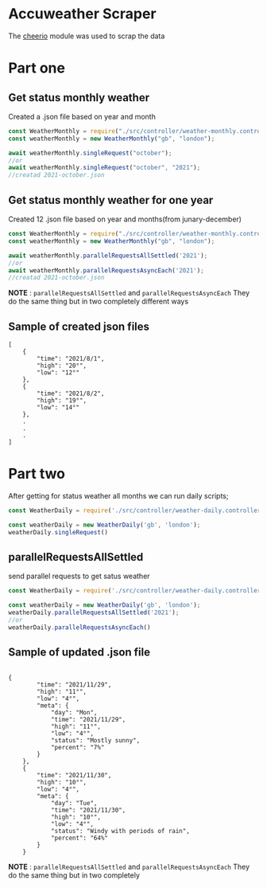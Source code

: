 # Accuweather Scraper

The [cheerio](https://www.npmjs.com/package/cheerio) module was used to scrap the data

# Part one
## Get status monthly weather

Created a .json file based on year and month

```javascript
const WeatherMonthly = require("./src/controller/weather-monthly.controller");
const weatherMonthly = new WeatherMonthly("gb", "london");

await weatherMonthly.singleRequest("october");
//or
await weatherMonthly.singleRequest("october", "2021");
//creatad 2021-october.json
```

## Get status monthly weather for one year

Created 12 .json file based on year and months(from junary-december)

```javascript
const WeatherMonthly = require("./src/controller/weather-monthly.controller");
const weatherMonthly = new WeatherMonthly("gb", "london");

await weatherMonthly.parallelRequestsAllSettled('2021');
//or
await weatherMonthly.parallelRequestsAsyncEach('2021');
//creatad 2021-october.json
```

**NOTE** : `parallelRequestsAllSettled` and `parallelRequestsAsyncEach` They do the same thing but in two completely different ways

## Sample of created json files
```
[
    {
        "time": "2021/8/1",
        "high": "20°",
        "low": "12°"
    },
    {
        "time": "2021/8/2",
        "high": "19°",
        "low": "14°"
    },
    .
    .
    .
]
```



# Part two

After getting for status weather all months we can run daily scripts;

```javascript
const WeatherDaily = require('./src/controller/weather-daily.controller');

const weatherDaily = new WeatherDaily('gb', 'london');
weatherDaily.singleRequest()

```
## parallelRequestsAllSettled
send parallel requests to get satus weather 

```javascript
const WeatherDaily = require('./src/controller/weather-daily.controller');

const weatherDaily = new WeatherDaily('gb', 'london');
weatherDaily.parallelRequestsAllSettled('2021');
//or
weatherDaily.parallelRequestsAsyncEach()

```

## Sample of updated .json file

```

{
        "time": "2021/11/29",
        "high": "11°",
        "low": "4°",
        "meta": {
            "day": "Mon",
            "time": "2021/11/29",
            "high": "11°",
            "low": "4°",
            "status": "Mostly sunny",
            "percent": "7%"
        }
    },
    {
        "time": "2021/11/30",
        "high": "10°",
        "low": "4°",
        "meta": {
            "day": "Tue",
            "time": "2021/11/30",
            "high": "10°",
            "low": "4°",
            "status": "Windy with periods of rain",
            "percent": "64%"
        }
    }
```


**NOTE** : `parallelRequestsAllSettled` and `parallelRequestsAsyncEach` They do the same thing but in two completely 
